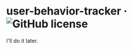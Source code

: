 # user-behavior-tracker &middot; ![GitHub license](https://img.shields.io/badge/license-MIT-blue.svg)
I'll do it later.
